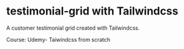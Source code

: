 # testimonial-grid with Tailwindcss
A customer testimonial grid created with Tailwindcss.

Course: Udemy- Taiwindcss from scratch
